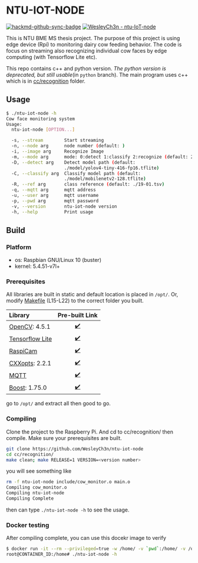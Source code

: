 # NTU-IOT-NODE

[![hackmd-github-sync-badge](https://hackmd.io/V8NktJtNSamroQN6Tfxl5A/badge)](https://hackmd.io/V8NktJtNSamroQN6Tfxl5A)
[![WesleyCh3n - ntu-IoT-node](https://img.shields.io/badge/WesleyCh3n-ntu--IoT--node-2ea44f?logo=github)](https://github.com/WesleyCh3n/ntu-IoT-node)


This is NTU BME MS thesis project. The purpose of this project is using edge
device (Rpi) to monitoring dairy cow feeding behavior. The code is focus on
streaming also recognizing individual cow faces by edge computing (with
Tensorflow Lite etc).

This repo contains c++ and python version. *The python version is deprecated, but still
usable*(in `python` branch). The main program uses c++ which is in
[cc/recognition](https://github.com/WesleyCh3n/ntu-iot-node/tree/main/cc/recognition)
 folder.

## Usage

```bash
$ ./ntu-iot-node -h
Cow face monitoring system
Usage:
  ntu-iot-node [OPTION...]

  -s, --stream        Start streaming
  -n, --node arg      node number (default: )
  -i, --image arg     Recognize Image
  -m, --mode arg      mode: 0:detect 1:classify 2:recognize (default: 2)
  -D, --detect arg    Detect model path (default:
                      ./model/yolov4-tiny-416-fp16.tflite)
  -C, --classify arg  Classify model path (default:
                      ./model/mobilenetv2-128.tflite)
  -R, --ref arg       class reference (default: ./19-01.tsv)
  -q, --mqtt arg      mqtt address
  -u, --user arg      mqtt username
  -p, --pwd arg       mqtt password
  -v, --version       ntu-iot-node version
  -h, --help          Print usage
```

## Build

### Platform

- os: Raspbian GNU/Linux 10 (buster)
- kernel: 5.4.51-v7l+

### Prerequisites

All libraries are built in static and default location is placed in `/opt/`. Or, modify
[Makefile](https://github.com/WesleyCh3n/ntu-iot-node/blob/main/cc/recognition/Makefile) (L15-L22)
 to the correct folder you built.



| Library                                          |                                      Pre-built Link                                      |
|:------------------------------------------------ |:----------------------------------------------------------------------------------------:|
| [OpenCV](https://bit.ly/2Y8KyJK): 4.5.1          | [✔️](https://drive.google.com/file/d/1-HfoQ7DWhVF3rPNbOTsw3kopCuwh7h2H/view?usp=sharing) |
| [Tensorflow Lite](https://bit.ly/3ytc6Wu)        | [✔️](https://drive.google.com/file/d/1RcNIygC6bi8E5EsYmM1a2YKjioC5iFZE/view?usp=sharing) |
| [RaspiCam](https://bit.ly/38mTsFl)               | [✔️](https://drive.google.com/file/d/1p4DOahgOeoG4AQ29AB3A_YiUF7fMxFxb/view?usp=sharing) |
| [CXXopts](https://bit.ly/3sU28MO): 2.2.1         | [✔️](https://drive.google.com/file/d/1VU4EA80AE_xNnJDVePAJEUNmqPtHWcps/view?usp=sharing) |
| [MQTT](https://github.com/eclipse/paho.mqtt.cpp) | [✔️](https://drive.google.com/file/d/1BOVi3j5v8offJPDaFkm6jIUpn9Gw38va/view?usp=sharing) |
| [Boost](https://bit.ly/2UX4A8J): 1.75.0          | [✔️](https://drive.google.com/file/d/1IJhaDof-paWjeXAZWeOmyLD-co-j-6Vs/view?usp=sharing) |

go to `/opt/` and extract all then good to go.

### Compiling

Clone the project to the Raspberry Pi. And cd to cc/recognition/ then compile.
Make sure your prerequisites are built.
```bash
git clone https://github.com/WesleyCh3n/ntu-iot-node
cd cc/recognition/
make clean; make RELEASE=1 VERSION=<version number>
```
you will see something like
```bash
rm -f ntu-iot-node include/cow_monitor.o main.o
Compiling cow_monitor.o
Compiling ntu-iot-node
Compiling Complete
```
then can type `./ntu-iot-node -h` to see the usage.

### Docker testing

After compiling complete, you can use this docekr image to verify
```bash
$ docker run -it --rm --privileged=true -w /home/ -v `pwd`:/home/ -v /opt/vc:/opt/vc --device=/dev/vchiq --device=/dev/vcsm cpp-slim bash
root@CONTAINER_ID:/home# ./ntu-iot-node -h
```
